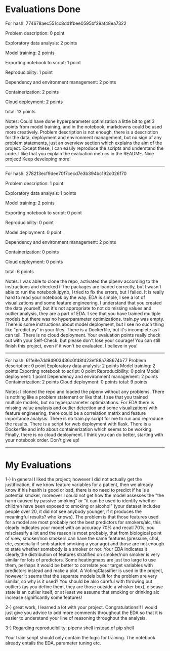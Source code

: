 # Evaluations Done

For hash: 774678aec551cc8dd1fbee0595bf39af48ea7322

Problem description: 0 point

Exploratory data analysis: 2 points

Model training: 2 points

Exporting notebook to script: 1 point

Reproducibility: 1 point

Dependency and environment management: 2 points

Containerization: 2 points

Cloud deployment: 2 points

total: 13 points

Notes: 
Could have done hyperparameter optimization a little bit to get 3 points from model training, and in the notebook, markdowns could be used more creatively. Problem description is not enough, there is a description for the data, deployment and environment management, but no sign of any problem statements, just an overview section which explains the aim of the project. Except these, I can easily reproduce the scripts and understand the code. I like that you explain the evaluation metrics in the README. Nice project! Keep developing more!

---------------------------------------------------

For hash: 278213ecf9dee70f7cecd7e3b394bc192c026f70

Problem description: 1 point

Exploratory data analysis: 1 points

Model training: 2 points

Exporting notebook to script: 0 point

Reproducibility: 0 point

Model deployment: 0 point

Dependency and environment management: 2 points

Containerization: 0 points

Cloud deployment: 0 points

total: 6 points

Notes: 
I was able to clone the repo, activated the pipenv according to the instructions and checked if the packages are loaded correctly, but I wasn't able to run the notebook.ipynb, I tried to fix the errors, but I failed. It is really hard to read your notebook by the way. EDA is simple, I see a lot of visualizations and some feature engineering. I understand that you created the data yourself, but it's not appropriate to not do missing values and outlier analysis, they are a part of EDA.  I see that you have trained multiple models but there was no hyperparameter optimizations. train.py was empty. There is some instructions about model deployment, but I see no such thing like "predict.py" in your files. There is a Dockerfile, but it's incomplete as I can tell. There is no cloud deployment. Your evaluation points really check out with your Self-Check, but please don't lose your courage! You can still finish this project, even if it won't be evaluated. I believe in you!

--------------------------------------------------

For hash: 61fe8e7dd94903436c0fd8fd23ef88a788674b77
Problem description: 0 point
Exploratory data analysis: 2 points
Model training: 2 points
Exporting notebook to script: 0 point
Reproducibility: 0 point
Model deployment: 1 point
Dependency and environment management: 2 points
Containerization: 2 points
Cloud deployment: 0 points
total: 9 points

Notes: 
I cloned the repo and loaded the pipenv without any problems. There is nothing like a problem statement or like that. I see that you trained multiple models, but no hyperparameter optimizations. For EDA there is missing value analysis and outlier detection and some visualizations with feature engineering, there could be a correlation matrix and feature importance analysis. There is no train.py script for me to run and reproduce the results. There is a script for web deployment with flask. There is a Dockerfile and info about containerization which seems to be working. Finally, there is no cloud deployment. I think you can do better, starting with your notebook order. Don't give up!

------------------------------------------------------------
# My Evaluations
1-)
In general I liked the project; however I did not actually get the justification, if we know feature variables for a patient, then we already know if his health is good or bad, there is no need to predict if he is a potential smoker, moreover I could not get how the model assesses the "the harm caused by passive smoking" or "it can be used to identify whether children have been exposed to smoking or alcohol" (your dataset includes people over 20, it did not see anybody younger, if it produces the meaningful results? who knows). The problem is that those features used for a model are most probably not the best predictors for smokers/alc, this clearly indicates your model with an accuracy 70% and recall 70%, you misclassify a lot and the reason is most probably, that from biological point of view, smoker/non smokers can have the same features (pressure, chol, etc, especially if smb started smoking a year ago) and those are not enough to state whether somebody is a smoker or nor. Your EDA indicates it clearly,the distribution of features stratified on smoker/non smoker is very similar for lots of predictors. Some heatingmaps are just too large to use them, perhaps it would be better to correlate your target variables with predictors instead and make a plot. A VotingClassifier is used in the project, however it seems that the separate models built for the problem are very similar, so why is it used? You should be also careful with throwing out outliers (as you define them, they are those outside a whisker box), disease state is an outlier itself, or at least we assume that smoking or drinking alc increase significantly some features!


2-)
great work, I learned a lot with your project. Congratulations!! I would just give you advice to add more comments throughout the EDA so that it is easier to understand your line of reasoning throughout the analysis.


3-)
Regarding reproducibility:
pipenv shell instead of pip shell

Your train script should only contain the logic for training. The notebook already entails the EDA, parameter tuning etc.